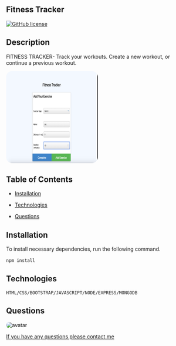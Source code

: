 ## Fitness Tracker 
<!-- <a href="https://tracksnax.herokuapp.com/">Try It Out</a> -->

[![GitHub license](https://img.shields.io/github/license/Naereen/StrapDown.js.svg)](https://github.com/Naereen/StrapDown.js/blob/master/LICENSE)

## Description

FITNESS TRACKER- Track your workouts.  Create a new workout, or continue a previous workout.

<img src="./public/img/readme.png" alt="Inventory Screenshot" style="border-radius: 16px" width="250" height="250px"/>





## Table of Contents

* [Installation](#Installation) 

* [Technologies](#Technologies) 


* [Questions](#Questions)



## Installation

To install necessary dependencies, run the following command.


    npm install



## Technologies

    HTML/CSS/BOOTSTRAP/JAVASCRIPT/NODE/EXPRESS/MONGODB


    
 




## Questions


<img src="https://avatars1.githubusercontent.com/u/15513093?v=4" alt="avatar" style="border-radius: 16px" width="30"/>





 <a href="https://vartanyane.github.io/portfolioFinal/">If you have any questions please contact me</a>